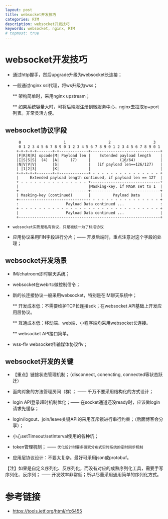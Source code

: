 ```yaml
---
layout: post
title: websocket开发技巧
categories: RTM
description: websocket开发技巧
keywords: websocket, nginx, RTM
# topmost: true
---
```


# websocket开发技巧

* 通过http握手，然后upgrade升级为websocket长连接；

* 一般通过nginx ssl代理，将ws升级为wss；

  ** 架构简单时，采用nginx upstream；

  ** 如果系统容量大时，可将后端服注册到微服务中心，nginx去拉取ip+port列表。非常灵活方便。

## websocket协议字段

```
      0                   1                   2                   3
      0 1 2 3 4 5 6 7 8 9 0 1 2 3 4 5 6 7 8 9 0 1 2 3 4 5 6 7 8 9 0 1
     +-+-+-+-+-------+-+-------------+-------------------------------+
     |F|R|R|R| opcode|M| Payload len |    Extended payload length    |
     |I|S|S|S|  (4)  |A|     (7)     |             (16/64)           |
     |N|V|V|V|       |S|             |   (if payload len==126/127)   |
     | |1|2|3|       |K|             |                               |
     +-+-+-+-+-------+-+-------------+ - - - - - - - - - - - - - - - +
     |     Extended payload length continued, if payload len == 127  |
     + - - - - - - - - - - - - - - - +-------------------------------+
     |                               |Masking-key, if MASK set to 1  |
     +-------------------------------+-------------------------------+
     | Masking-key (continued)       |          Payload Data         |
     +-------------------------------- - - - - - - - - - - - - - - - +
     :                     Payload Data continued ...                :
     + - - - - - - - - - - - - - - - - - - - - - - - - - - - - - - - +
     |                     Payload Data continued ...                |
     +---------------------------------------------------------------+
```

* `websocket实质是私有协议，只是被统一为了标准协议`

* 应用协议采用FIN字段进行分片；—— 开发后端时，重点注意对这个字段的处理；

## websocket开发场景

* IM/chatroom即时聊天系统；

* websocket在webrtc做控制信令；

* 新的长连接协议一般采用websocket，特别是在IM聊天系统中；

  ** 开发成本低：不需要维护TCP长连接sdk；在websocket API基础上开发应用层协议。
  
  ** 互通成本低：移动端、web端、小程序端均采用websocket长连接。
  
  ** websocket API接口简单。

* wss-flv websocket传输媒体协议flv；
  
## websocket开发的关键

  * 【重点】链接状态管理机制；（disconnect, conencting, connected等状态跃迁）
  
  * 面向对象的方法管理房间（群）； —— 千万不要采用结构化的方式设计；

  * login API登录超时机制优化；—— 在socket通道还没ready时，应该做login请求先缓存；
  
  * login/logout、join/leave关键API的采用互斥锁进行串行约束；（后面博客会分享）；
  
  * 小心setTimeout/setInterval使用的各种坑；
  
  * token管理机制； —— `优化设计时要多研究分布式实时系统的定时同步机制`

  * 应用层协议设计：不要太复杂。最好可采用json或protobuf。
  
   【注】如果是自定义序列化、反序列化，而没有对应的成熟序列化工具，需要手写序列化、反序列； —— 开发效率非常低；所以尽量采用通用简单的序列化方式。
  
# 参考链接

* https://tools.ietf.org/html/rfc6455
